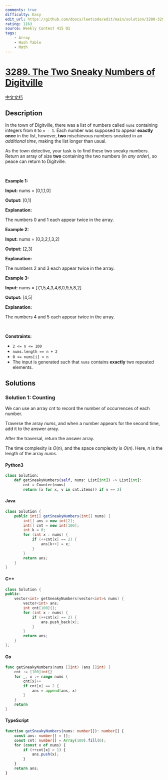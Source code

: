```yaml
---
comments: true
difficulty: Easy
edit_url: https://github.com/doocs/leetcode/edit/main/solution/3200-3299/3289.The%20Two%20Sneaky%20Numbers%20of%20Digitville/README_EN.md
rating: 1163
source: Weekly Contest 415 Q1
tags:
    - Array
    - Hash Table
    - Math
---
```


<!-- problem:start -->

# [3289. The Two Sneaky Numbers of Digitville](https://leetcode.com/problems/the-two-sneaky-numbers-of-digitville)

[中文文档](/solution/3200-3299/3289.The%20Two%20Sneaky%20Numbers%20of%20Digitville/README.md)

## Description

<!-- description:start -->

<p>In the town of Digitville, there was a list of numbers called <code>nums</code> containing integers from <code>0</code> to <code>n - 1</code>. Each number was supposed to appear <strong>exactly once</strong> in the list, however, <strong>two</strong> mischievous numbers sneaked in an <em>additional time</em>, making the list longer than usual.<!-- notionvc: c37cfb04-95eb-4273-85d5-3c52d0525b95 --></p>

<p>As the town detective, your task is to find these two sneaky numbers. Return an array of size <strong>two</strong> containing the two numbers (in <em>any order</em>), so peace can return to Digitville.<!-- notionvc: 345db5be-c788-4828-9836-eefed31c982f --></p>

<p>&nbsp;</p>
<p><strong class="example">Example 1:</strong></p>

<div class="example-block">
<p><strong>Input:</strong> <span class="example-io">nums = [0,1,1,0]</span></p>

<p><strong>Output:</strong> <span class="example-io">[0,1]</span></p>

<p><strong>Explanation:</strong></p>

<p>The numbers 0 and 1 each appear twice in the array.</p>
</div>

<p><strong class="example">Example 2:</strong></p>

<div class="example-block">
<p><strong>Input:</strong> <span class="example-io">nums = [0,3,2,1,3,2]</span></p>

<p><strong>Output:</strong> <span class="example-io">[2,3]</span></p>

<p><strong>Explanation: </strong></p>

<p>The numbers 2 and 3 each appear twice in the array.</p>
</div>

<p><strong class="example">Example 3:</strong></p>

<div class="example-block">
<p><strong>Input:</strong> <span class="example-io">nums = [7,1,5,4,3,4,6,0,9,5,8,2]</span></p>

<p><strong>Output:</strong> <span class="example-io">[4,5]</span></p>

<p><strong>Explanation: </strong></p>

<p>The numbers 4 and 5 each appear twice in the array.</p>
</div>

<p>&nbsp;</p>
<p><strong>Constraints:</strong></p>

<ul>
	<li data-stringify-border="0" data-stringify-indent="1"><code>2 &lt;= n &lt;= 100</code></li>
	<li data-stringify-border="0" data-stringify-indent="1"><code>nums.length == n + 2</code></li>
	<li data-stringify-border="0" data-stringify-indent="1"><code data-stringify-type="code">0 &lt;= nums[i] &lt; n</code></li>
	<li data-stringify-border="0" data-stringify-indent="1">The input is generated such that <code>nums</code> contains <strong>exactly</strong> two repeated elements.</li>
</ul>

<!-- description:end -->

## Solutions

<!-- solution:start -->

### Solution 1: Counting

We can use an array $\textit{cnt}$ to record the number of occurrences of each number.

Traverse the array $\textit{nums}$, and when a number appears for the second time, add it to the answer array.

After the traversal, return the answer array.

The time complexity is $O(n)$, and the space complexity is $O(n)$. Here, $n$ is the length of the array $\textit{nums}$.

<!-- tabs:start -->

#### Python3

```python
class Solution:
    def getSneakyNumbers(self, nums: List[int]) -> List[int]:
        cnt = Counter(nums)
        return [x for x, v in cnt.items() if v == 2]
```

#### Java

```java
class Solution {
    public int[] getSneakyNumbers(int[] nums) {
        int[] ans = new int[2];
        int[] cnt = new int[100];
        int k = 0;
        for (int x : nums) {
            if (++cnt[x] == 2) {
                ans[k++] = x;
            }
        }
        return ans;
    }
}
```

#### C++

```cpp
class Solution {
public:
    vector<int> getSneakyNumbers(vector<int>& nums) {
        vector<int> ans;
        int cnt[100]{};
        for (int x : nums) {
            if (++cnt[x] == 2) {
                ans.push_back(x);
            }
        }
        return ans;
    }
};
```

#### Go

```go
func getSneakyNumbers(nums []int) (ans []int) {
	cnt := [100]int{}
	for _, x := range nums {
		cnt[x]++
		if cnt[x] == 2 {
			ans = append(ans, x)
		}
	}
	return
}
```

#### TypeScript

```ts
function getSneakyNumbers(nums: number[]): number[] {
    const ans: number[] = [];
    const cnt: number[] = Array(100).fill(0);
    for (const x of nums) {
        if (++cnt[x] > 1) {
            ans.push(x);
        }
    }
    return ans;
}
```

<!-- tabs:end -->

<!-- solution:end -->

<!-- problem:end -->

